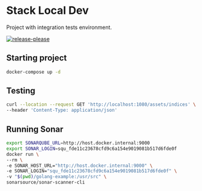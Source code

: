 # Stack Local Dev

Project with integration tests environment.

[![release-please](https://github.com/ortisan/local-dev-environment/actions/workflows/release-please.yml/badge.svg?branch=main)](https://github.com/ortisan/local-dev-environment/actions/workflows/release-please.yml)

## Starting project


```sh
docker-compose up -d
```

## Testing

```sh
curl --location --request GET 'http://localhost:1080/assets/indices' \
--header 'Content-Type: application/json'
```

## Running Sonar

```sh
export SONARQUBE_URL=http://host.docker.internal:9000
export SONAR_LOGIN=squ_fde11c23678cfd9c6a154e9019081b517d6fde0f
docker run \
--rm \
-e SONAR_HOST_URL="http://host.docker.internal:9000" \
-e SONAR_LOGIN="squ_fde11c23678cfd9c6a154e9019081b517d6fde0f" \
-v "$(pwd)/golang-example:/usr/src" \
sonarsource/sonar-scanner-cli
```